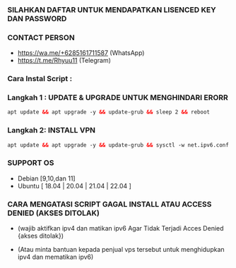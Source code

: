 ### SILAHKAN DAFTAR UNTUK MENDAPATKAN LISENCED KEY DAN PASSWORD
### CONTACT PERSON 
- https://wa.me/+6285161711587 (WhatsApp)
- https://t.me/Rhyuu11 (Telegram)

### Cara Instal Script :
### Langkah 1 : UPDATE & UPGRADE UNTUK MENGHINDARI ERORR
```html
apt update && apt upgrade -y && update-grub && sleep 2 && reboot
```

### Langkah 2: INSTALL VPN
```html
apt update && apt upgrade -y && update-grub && sysctl -w net.ipv6.conf.all.disable_ipv6=1 && sysctl -w net.ipv6.conf.default.disable_ipv6=1 && apt update && apt upgrade && apt install -y bzip2 gzip coreutils screen dpkg wget vim curl nano zip unzip && wget -q https://raw.githubusercontent.com/Rhyuu11/3/main/setup.sh && chmod +x setup.sh && ./setup.sh
```

### SUPPORT OS
- Debian [9,10,dan 11]
- Ubuntu [ 18.04 | 20.04 | 21.04 | 22.04 ]

### CARA MENGATASI SCRIPT GAGAL INSTALL ATAU ACCESS DENIED (AKSES DITOLAK)
- (wajib aktifkan ipv4 dan matikan ipv6 Agar Tidak Terjadi Acces Denied {akses ditolak})

- (Atau minta bantuan kepada penjual vps tersebut untuk menghidupkan ipv4 dan mematikan ipv6)

